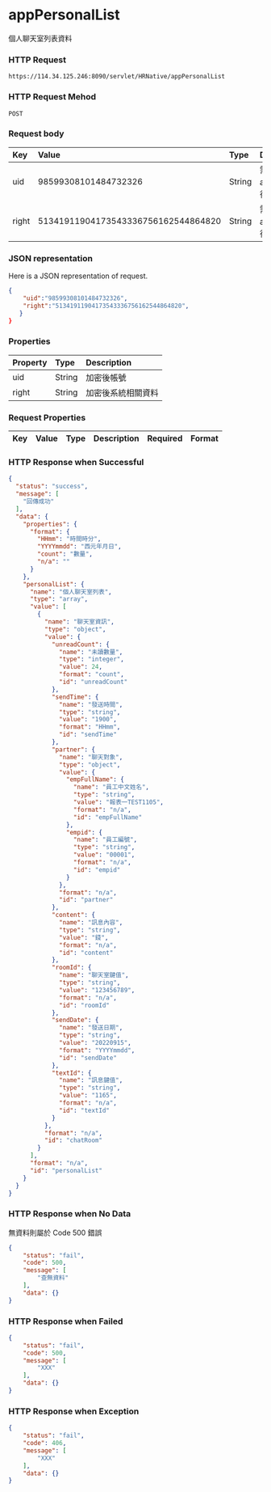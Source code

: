 # appPersonalList
個人聊天室列表資料

### HTTP Request
```
https://114.34.125.246:8090/servlet/HRNative/appPersonalList
```

### HTTP Request Mehod
```
POST
```

### Request body
| Key | Value | Type | Description |
|:----------|:-------------|:-----|:------------|
| uid | 98599308101484732326 | String | 需透過appLogin取得
| right | 51341911904173543336756162544864820 | String | 需透過appLogin取得 |

### JSON representation
Here is a JSON representation of request.
```json
{
    "uid":"98599308101484732326",
    "right":"51341911904173543336756162544864820",
   }
}
```
### Properties
| Property | Type | Description |
|:---------|:-----|:------------|
| uid   | String | 加密後帳號 |
| right | String | 加密後系統相關資料 |


### Request Properties
| Key | Value | Type | Description | Required | Format |
|:----------|:-------------|:-----|:------------|:------------|:------------|




### HTTP Response when Successful
```json
{
  "status": "success",
  "message": [
    "回傳成功"
  ],
  "data": {
    "properties": {
      "format": {
        "HHmm": "時間時分",
        "YYYYmmdd": "西元年月日",
        "count": "數量",
        "n/a": ""
      }
    },
    "personalList": {
      "name": "個人聊天室列表",
      "type": "array",
      "value": [
        {
          "name": "聊天室資訊",
          "type": "object",
          "value": {
            "unreadCount": {
              "name": "未讀數量",
              "type": "integer",
              "value": 24,
              "format": "count",
              "id": "unreadCount"
            },
            "sendTime": {
              "name": "發送時間",
              "type": "string",
              "value": "1900",
              "format": "HHmm",
              "id": "sendTime"
            },
            "partner": {
              "name": "聊天對象",
              "type": "object",
              "value": {
                "empFullName": {
                  "name": "員工中文姓名",
                  "type": "string",
                  "value": "報表一TEST1105",
                  "format": "n/a",
                  "id": "empFullName"
                },
                "empid": {
                  "name": "員工編號",
                  "type": "string",
                  "value": "00001",
                  "format": "n/a",
                  "id": "empid"
                }
              },
              "format": "n/a",
              "id": "partner"
            },
            "content": {
              "name": "訊息內容",
              "type": "string",
              "value": "錢",
              "format": "n/a",
              "id": "content"
            },
            "roomId": {
              "name": "聊天室鍵值",
              "type": "string",
              "value": "123456789",
              "format": "n/a",
              "id": "roomId"
            },
            "sendDate": {
              "name": "發送日期",
              "type": "string",
              "value": "20220915",
              "format": "YYYYmmdd",
              "id": "sendDate"
            },
            "textId": {
              "name": "訊息鍵值",
              "type": "string",
              "value": "1165",
              "format": "n/a",
              "id": "textId"
            }
          },
          "format": "n/a",
          "id": "chatRoom"
        }
      ],
      "format": "n/a",
      "id": "personalList"
    }
  }
}
```

### HTTP Response when No Data 
無資料則屬於 Code 500 錯誤
```json
{
    "status": "fail",
    "code": 500,
    "message": [
        "查無資料"
    ],
    "data": {}
}
```

### HTTP Response when Failed
```json
{
    "status": "fail",
    "code": 500,
    "message": [
        "XXX"
    ],
    "data": {}
}
```

### HTTP Response when Exception
```json
{
    "status": "fail",
    "code": 406,
    "message": [
        "XXX"
    ],
    "data": {}
}
```
